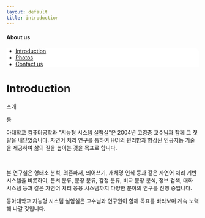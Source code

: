 ```yaml
---
layout: default
title: introduction
---
```

 <h4>About us</h4>
 <div class="linklink" style = "background-color:#ffffff;border-radius:0 15px">
          <ul class="posts-list">
            <li class="post-link">
                <a class="post-title" href="https://youngjoongko.github.io/Aboutus">Introduction </a>
            </li>
            <li class="post-link">
                <a class="post-title" href="https://youngjoongko.github.io/Aboutus">Photos</a>
            </li>
            <li class="post-link">
                <a class="post-title" href="https://youngjoongko.github.io/Aboutus">Contact us</a>
            </li>
          </ul>
  </div>



<div class="post">
  <h1 class="pageTitle">Introduction</h1>	
  <p class="meta">소개</p>
  <p class="intro"><span class="dropcap">동</span>
	<p class="intro">아대학교 컴퓨터공학과 "지능형 시스템 실험실"은 2004년 고영중 교수님과 함께 그 첫 발을 내딛었습니다. 자연어 처리 연구를 통하여 HCI의 편리함과 향상된 인공지능 기술을 제공하여 삶의 질을 높이는 것을 목표로 합니다. </p>
  <br>
	<p>본 연구실은 형태소 분석, 의존파서, 띄어쓰기, 개체명 인식 등과 같은 자연어 처리 기반 시스템을 비롯하여, 문서 분류, 문장 분류, 감정 분류, 비교 문장 분석, 정보 검색, 대화 시스템 등과 같은 자연어 처리 응용 시스템까지 다양한 분야의 연구를 진행 중입니다.
  <p>동아대학교 지능형 시스템 실험실은 교수님과 연구원이 함께 목표를 바라보며 계속 노력해 나갈 것입니다. </p>
